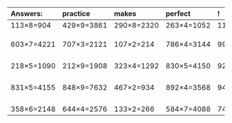 | Answers: | practice | makes | perfect | ! |
| :--- | :--- | :--- | :--- | :--- |
| 113×8=904 | 429×9=3861 | 290×8=2320 | 263×4=1052 | 111×6=666 | 
|   |   |   |   |   | 
|   |   |   |   |   | 
|   |   |   |   |   | 
| 603×7=4221 | 707×3=2121 | 107×2=214 | 786×4=3144 | 996×2=1992 | 
|   |   |   |   |   | 
|   |   |   |   |   | 
|   |   |   |   |   | 
|   |   |   |   |   | 
| 218×5=1090 | 212×9=1908 | 323×4=1292 | 830×5=4150 | 920×3=2760 | 
|   |   |   |   |   | 
|   |   |   |   |   | 
|   |   |   |   |   | 
|   |   |   |   |   | 
| 831×5=4155 | 848×9=7632 | 467×2=934 | 892×4=3568 | 946×9=8514 | 
|   |   |   |   |   | 
|   |   |   |   |   | 
|   |   |   |   |   | 
|   |   |   |   |   | 
| 358×6=2148 | 644×4=2576 | 133×2=266 | 584×7=4088 | 741×2=1482 | 
